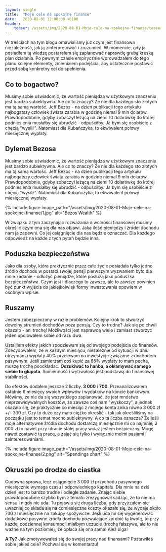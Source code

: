 ```yaml
---
layout: single
title:  "Moje cele na spokojne finanse"
date:   2020-08-01 12:00:00 +0100
header:
    teaser: /assets/img/2020-08-01-Moje-cele-na-spokojne-finanse/teaser.jpg
---
```


W treściach na tym blogu omawialiśmy już czym jest finansowa niezależność, jak ją zinterpretować i zrozumieć. W momencie, gdy ja posiadłem tą wiedzę postarałem się zaplanować naprawdę grubą kreską plan działania. Po pewnym czasie empirycznie wprowadzałem do tego planu kolejne elementy, zmieniałem podejścia, aby ostatecznie postawić przed sobą konkretny cel do spełnienia.

## Co to bogactwo?

Musimy sobie uświadomić, że wartość pieniądza w użytkowym znaczeniu jest bardzo subiektywna. Ale co to znaczy? Że nie dla każdego sto złotych ma tą samą wartość. Jeff Bezos - na dzień publikacji tego artykułu najbogatszy człowiek świata zarabia w godzinę niemal 9 mln dolarów. Prawdopodobnie, gdyby zobaczył leżącą na ziemi 10 dolarówkę do której podniesienia musiałby się ubrudzić - odpuściłby. Ja bym się osobiście z chęcią "wysilił". Natomiast dla Kubańczyka, to ekwiwalent połowy miesięcznej wypłaty.

## Dylemat Bezosa

Musimy sobie uświadomić, że wartość pieniądza w użytkowym znaczeniu jest bardzo subiektywna. Ale co to znaczy? Że nie dla każdego sto złotych ma tą samą wartość. Jeff Bezos - na dzień publikacji tego artykułu najbogatszy człowiek świata zarabia w godzinę niemal 9 mln dolarów. Prawdopodobnie, gdyby zobaczył leżącą na ziemi 10 dolarówkę do której podniesienia musiałby się ubrudzić - odpuściłby. Ja bym się osobiście z chęcią "wysilił". Natomiast dla Kubańczyka, to ekwiwalent połowy miesięcznej wypłaty.

{% include figure image_path="/assets/img/2020-08-01-Moje-cele-na-spokojne-finanse/1.jpg" alt="Bezos Wealth" %}

W związku z tym zaczynając rozważania o wolności finansowej musimy określić czym ona się dla nas objawi. Jaka ilość pieniędzy i źródeł dochodu nam ją zapewni. Co jej osiągnięcie dla nas będzie oznaczać. Dla każdego odpowiedź na każde z tych pytań będzie inna.

## Poduszka bezpieczeństwa

Jako dla osoby, która praktycznie przez całe życie posiadała tylko jedno źródło dochodu w postaci swojej pensji pierwszym wyzwaniem było dla mnie zadanie - odłożyć pieniądze, które posłużą jako poduszka bezpieczeństwa. Czym jest i dlaczego to zawsze, ale to zawsze powinien być punkt wyjścia do jakiejkolwiek formy inwestowania opowiem w osobnym wpisie.

## Ruszamy

Jestem zabezpieczony w razie problemów. Kolejny krok to stworzyć dowolny strumień dochodów poza pensją. Czy to trudne? Jak się po chwili okazało - ani trochę! Możliwości jest naprawdę wiele i zamiast stworzyć jeden upolowałem sobie od razu dwa.

Ustaliłem efekty jakich spodziewam się od swojego podejścia do finansów. Zdecydowałem, że w każdym miesiącu, niezależnie od sytuacji w dniu otrzymania wypłaty 40% przelewam na inwestycje związane z dochodem pasywnym. Jeśli zamierzam coś kupić za 65% wypłaty to mam pecha, muszę trochę poodkładać. **Oszukiwać to hańba, a okłamywać samego siebie to głupota**. Sumienność i wytrwałość jest podstawą do finansowej stabilności.

Do efektów dodałem jeszcze 2 liczby. **3 000** i **700**. Przeanalizowałem ostatnie 6 miesięcy swoich wpływów i wydatków na koncie bankowym. Mówimy, że nie da się wszystkiego zaplanować, że jest mnóstwo nieprzewidywalnych kosztów, że zawsze coś nam "wyskoczy", a jednak okazało się, że praktycznie co miesiąc z mojego konta znika równo 3 000 zł +/- 300 zł. Czy to dużo czy mało ciężko określić - tak jak określiliśmy na początku jest to temat mocno subiektywny. A co ta liczba oznacza? Że jeśli moje alternatywne źródła dochodu dostarczą miesięcznie mi co najmniej 3 000 zł to nawet przy utracie stałej pracy wciąż jestem bezpieczny. Mogę nawet zostawić tą pracę, a zająć się tylko i wyłącznie moimi pasjami i zainteresowaniami. 

{% include figure image_path="/assets/img/2020-08-01-Moje-cele-na-spokojne-finanse/2.png" alt="Spendings chart" %}

## Okruszki po drodze do ciastka

Cudowna sprawa, lecz osiągnięcie 3 000 zł przychodu pasywnego miesięcznie wymaga czasu i odpowiedniego kapitału. Dla mnie na dziś dzień jest to bardzo trudne i odległe zadanie. Znając siebie prawdopodobnie szybko bym z tematu zrezygnował sadząc, że to nie ma sensu i nigdy nie uda.
Tu pojawia się druga liczba, gdy przyjrzałem się uważniej co składa się na comiesięczne koszty okazało się, że wydaje około 700 zł miesięcznie na zakupy spożywcze. Jeśli uda mi się wygenerować dodatkowe pasywne źródła dochodu pozwalające zarobić tą kwotę, to przy każdej codziennej konsumpcji miałbym uczucie (trochę fałszywe, ale to nie ważne na tym poziomie), że opłaca się ona sama! Ależ ulga!

**A Ty?** Jak zmotywowałeś się do swojej pracy nad finansami? Postawiłeś sobie jakieś cele? Pochwal się w komentarzu!